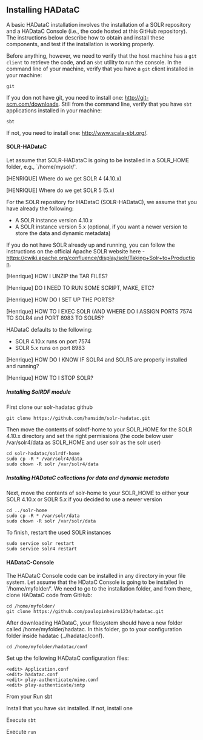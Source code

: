 ## Installing HADataC

A basic HADataC installation involves the installation of a SOLR repository and a HADataC Console (i.e., the code hosted at this GitHub repository). The instructions below describe how to obtain and install these components, and test if the installation is working properly.

Before anything, however, we need to verify that the host machine has a `git client` to retrieve the code, and an `sbt` utility to run the console. In the command line of your machine, verify that you have a `git` client installed in your machine:

    git
 
If you don not have git, you need to install one: http://git-scm.com/downloads. Still from the command line, verify that you have `sbt` applications installed in your machine:

    sbt

If not, you need to install one: http://www.scala-sbt.org/.

#### SOLR-HADataC

Let assume that SOLR-HADataC is going to be installed in a SOLR_HOME folder, e.g., `/home/mysolr/'.

[HENRIQUE] Where do we get SOLR 4 (4.10.x) 

[HENRIQUE] Where do we get SOLR 5 (5.x)

For the SOLR repository for HADataC (SOLR-HADataC), we assume that you have already the following:
- A SOLR instance version 4.10.x
- A SOLR instance version 5.x (optional, if you want a newer version to store the data and dynamic metadata)

If you do not have SOLR already up and running, you can follow the instructions on the official Apache SOLR website here - https://cwiki.apache.org/confluence/display/solr/Taking+Solr+to+Production.

[Henrique] HOW I UNZIP the TAR FILES?

[Henrique] DO I NEED TO RUN SOME SCRIPT, MAKE, ETC?

[Henrique] HOW DO I SET UP THE PORTS?

[Henrique] HOW TO I EXEC SOLR (AND WHERE DO I ASSIGN PORTS 7574 TO SOLR4 and PORT 8983 TO SOLR5?

HADataC defaults to the following:
- SOLR 4.10.x runs on port 7574
- SOLR 5.x runs on port 8983

[Henrique] HOW DO I KNOW IF SOLR4 and SOLR5 are properly installed and running?

[Henrique] HOW TO I STOP SOLR? 

##### Installing SolRDF module

First clone our solr-hadatac github

    git clone https://github.com/hansidm/solr-hadatac.git

Then move the contents of solrdf-home to your SOLR_HOME for the SOLR 4.10.x directory and set the right permissions (the code below user /var/solr4/data as SOLR_HOME and user solr as the solr user)

    cd solr-hadatac/solrdf-home
    sudo cp -R * /var/solr4/data
    sudo chown -R solr /var/solr4/data

##### Installing HADataC collections for data and dynamic metadata

Next, move the contents of solr-home to your SOLR_HOME to either your SOLR 4.10.x or SOLR 5.x if you decided to use a newer version

    cd ../solr-home
    sudo cp -R * /var/solr/data
    sudo chown -R solr /var/solr/data

To finish, restart the used SOLR instances

    sudo service solr restart
    sudo service solr4 restart

#### HADataC-Console

The HADataC Console code can be installed in any directory in your file system. Let assume that the HDataC Console is going to be installed in `/home/myfolder/'. We need to go to the installation folder, and from there, clone HADataC code from GitHub:

    cd /home/myfolder/
    git clone https://github.com/paulopinheiro1234/hadatac.git

After downloading HADataC, your filesystem should have a new folder called /home/myfolder/hadatac. In this folder, go to your configuration folder inside hadatac (../hadatac/conf).

    cd /home/myfolder/hadatac/conf

Set up the following HADataC configuration files:

    <edit> Application.conf
    <edit> hadatac.conf
    <edit> play-authenticate/mine.conf
    <edit> play-authenticate/smtp 

From your Run sbt

Install that you have `sbt` installed. If not, install one

Execute `sbt`

Execute `run`

